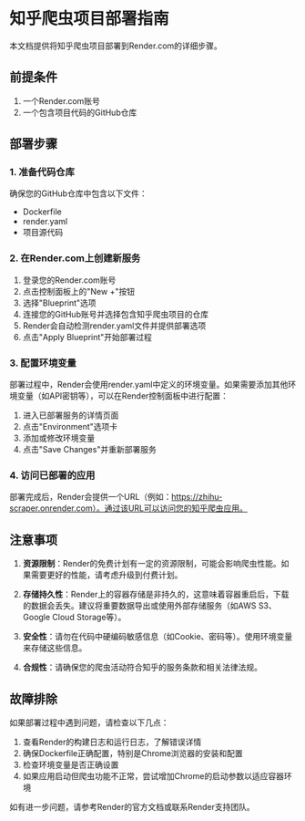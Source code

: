 # 知乎爬虫项目部署指南

本文档提供将知乎爬虫项目部署到Render.com的详细步骤。

## 前提条件

1. 一个Render.com账号
2. 一个包含项目代码的GitHub仓库

## 部署步骤

### 1. 准备代码仓库

确保您的GitHub仓库中包含以下文件：
- Dockerfile
- render.yaml
- 项目源代码

### 2. 在Render.com上创建新服务

1. 登录您的Render.com账号
2. 点击控制面板上的"New +"按钮
3. 选择"Blueprint"选项
4. 连接您的GitHub账号并选择包含知乎爬虫项目的仓库
5. Render会自动检测render.yaml文件并提供部署选项
6. 点击"Apply Blueprint"开始部署过程

### 3. 配置环境变量

部署过程中，Render会使用render.yaml中定义的环境变量。如果需要添加其他环境变量（如API密钥等），可以在Render控制面板中进行配置：

1. 进入已部署服务的详情页面
2. 点击"Environment"选项卡
3. 添加或修改环境变量
4. 点击"Save Changes"并重新部署服务

### 4. 访问已部署的应用

部署完成后，Render会提供一个URL（例如：https://zhihu-scraper.onrender.com）。通过该URL可以访问您的知乎爬虫应用。

## 注意事项

1. **资源限制**：Render的免费计划有一定的资源限制，可能会影响爬虫性能。如果需要更好的性能，请考虑升级到付费计划。

2. **存储持久性**：Render上的容器存储是非持久的，这意味着容器重启后，下载的数据会丢失。建议将重要数据导出或使用外部存储服务（如AWS S3、Google Cloud Storage等）。

3. **安全性**：请勿在代码中硬编码敏感信息（如Cookie、密码等）。使用环境变量来存储这些信息。

4. **合规性**：请确保您的爬虫活动符合知乎的服务条款和相关法律法规。

## 故障排除

如果部署过程中遇到问题，请检查以下几点：

1. 查看Render的构建日志和运行日志，了解错误详情
2. 确保Dockerfile正确配置，特别是Chrome浏览器的安装和配置
3. 检查环境变量是否正确设置
4. 如果应用启动但爬虫功能不正常，尝试增加Chrome的启动参数以适应容器环境

如有进一步问题，请参考Render的官方文档或联系Render支持团队。 